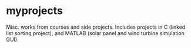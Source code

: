 # myprojects
Misc. works from courses and side projects. Includes projects in C (linked list sorting project), and MATLAB (solar panel and wind turbine simulation GUI). 
